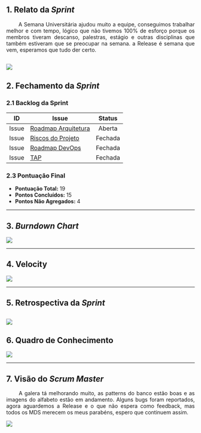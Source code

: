 ## 1. Relato da _Sprint_

<p align="justify">&emsp;&emsp; A Semana Universitária ajudou muito a equipe, conseguimos trabalhar melhor e com tempo, lógico que não tivemos 100% de esforço porque os membros tiveram descanso, palestras, estágio e outras disciplinas que também estiveram que se preocupar na semana. a Release é semana que vem, esperamos que tudo der certo.
</p>


![](https://media.giphy.com/media/zOvBKUUEERdNm/giphy.gif)
------------

## 2. Fechamento da _Sprint_


### 2.1 Backlog da Sprint

| ID | Issue | Status |
|:--:| ------- | :----: |
| Issue | [Roadmap Arquitetura](https://github.com/fga-eps-mds/2019.2-arbc/issues/30) | Aberta |
| Issue | [Riscos do Projeto](https://github.com/fga-eps-mds/2019.2-arbc/issues/56)| Fechada |
| Issue | [Roadmap DevOps](https://github.com/fga-eps-mds/2019.2-arbc/issues/29) | Fechada |
| Issue | [TAP](https://github.com/fga-eps-mds/2019.2-arbc/issues/7) | Fechada |

### 2.3 Pontuação Final

* __Pontuação Total:__ 19
* __Pontos Concluídos:__ 15
* __Pontos Não Agregados:__ 4

------------

## 3. _Burndown Chart_


![](https://i.ibb.co/QCmpSDR/bd4.png)

------------

## 4. Velocity

![](https://i.ibb.co/ftHKbMP/v4.png)

------------

## 5. Retrospectiva da _Sprint_

![](https://i.ibb.co/tH7JtKz/res.png)
------------

## 6. Quadro de Conhecimento

![](https://i.ibb.co/f0TpcPz/conh4.png)

----

## 7. Visão do _Scrum Master_

<p align="justify">&emsp;&emsp; A galera tá melhorando muito, as patterns do banco estão boas e as imagens do alfabeto estão em andamento. Alguns bugs foram reportados, agora aguardemos a Release e o que não espera como feedback, mas todos os MDS merecem os meus parabéns, espero que continuem assim.

![](https://media.giphy.com/media/xT5LMYpSRSLATiXyY8/giphy.gif)
